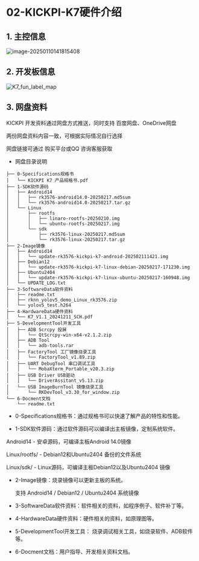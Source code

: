 # 02-KICKPI-K7硬件介绍



## 1. 主控信息

![image-20250110141815408](http://tanzhtanzh.oss-cn-shenzhen.aliyuncs.com/img/image-20250110141815408.png)



## 2. 开发板信息

![K7_fun_label_map](http://tanzhtanzh.oss-cn-shenzhen.aliyuncs.com/img/K7_fun_label_map.jpg)



## 3. 网盘资料

KICKPI 开发资料通过网盘方式推送，同时支持 百度网盘、OneDrive网盘

两份网盘资料内容一致，可根据实际情况自行选择

网盘链接可通过 购买平台或QQ 咨询客服获取



* 网盘目录说明

```
├── 0-Specifications规格书
│   └── KICKPI K7 产品规格书.pdf
├── 1-SDK软件源码
│   ├── Android14
│   │   ├── rk3576-android14.0-20250217.md5sum
│   │   └── rk3576-android14.0-20250217.tar.gz
│   └── Linux
│       ├── rootfs
│       │   ├── linaro-rootfs-20250210.img
│       │   └── ubuntu-rootfs-20250217.img
│       └── sdk
│           ├── rk3576-linux-20250217.md5sum
│           └── rk3576-linux-20250217.tar.gz
├── 2-Image镜像
│   ├── Android14
│   │   └── update-rk3576-kickpi-k7-android-202502111421.img
│   ├── Debian12
│   │   └── update-rk3576-kickpi-k7-linux-debian-20250217-171230.img
│   ├── Ubuntu2404
│   │   └── update-rk3576-kickpi-k7-linux-ubuntu-20250217-160948.img
│   └── UPDATE_LOG.txt
├── 3-SoftwareData软件资料
│   ├── readme.txt
│   ├── rknn_yolov5_demo_Linux_rk3576.zip
│   └── yolov5_test.h264
├── 4-HardwareData硬件资料
│   └── K7_V1.1_20241211_SCH.pdf
├── 5-DevelopmentTool开发工具
│   ├── ADB Scrcpy 投屏
│   │   └── QtScrcpy-win-x64-v2.1.2.zip
│   ├── ADB Tool
│   │   └── adb-tools.rar
│   ├── FactoryTool 工厂镜像烧录工具
│   │   └── FactoryTool_v1.89.zip
│   ├── UART DebugTool 串口调试工具
│   │   └── MobaXterm_Portable_v20.3.zip
│   ├── USB Driver USB驱动
│   │   └── DriverAssitant_v5.13.zip
│   └── USB ImageBurnTool 镜像烧录工具
│       └── RKDevTool_v3.30_for_window.zip
└── 6-Docment文档
    └── readme.txt
```

* 0-Specifications规格书：通过规格书可以快速了解产品的特性和性能。

* 1-SDK软件源码：通过软件源码可以编译出主板镜像，定制系统软件。

Android14 - 安卓源码，可编译主板Android 14.0镜像

Linux/rootfs/ - Debian12和Ubuntu2404 备份的文件系统

Linux/sdk/ - Linux源码，可编译主板Debian12以及Ubuntu2404 镜像

* 2-Image镜像：烧录镜像可以更新主板的系统。

  支持 Android14 / Debian12 / Ubuntu2404 系统镜像

* 3-SoftwareData软件资料：软件相关的资料，如程序例子、软件补丁等。

* 4-HardwareData硬件资料：硬件相关的资料，如原理图等。

* 5-DevelopmentTool开发工具：  烧录调试相关工具，如烧录软件、ADB软件等。

* 6-Docment文档：用户指导、开发相关资料文档。



